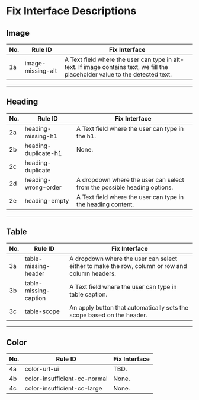 # Fix Interface Descriptions

## Image

| No. | Rule ID           | Fix Interface                                      |
|-----|-------------------|----------------------------------------------------|
| 1a  | image-missing-alt | A Text field where the user can type in alt-text. If image contains text, we fill the placeholder value to the detected text.  |

---

## Heading

| No. | Rule ID                      | Fix Interface                                            |
|-----|------------------------------|-----------------------------------------------------------------------------|
| 2a   | heading-missing-h1          | A Text field where the user can type in the h1.                            |
| 2b   | heading-duplicate-h1        | None.                             |
| 2c   | heading-duplicate           |                                            | 
| 2d   | heading-wrong-order         | A dropdown where the user can select from the possible heading options.                                   | 
| 2e   | heading-empty               | A Text field where the user can type in the heading content.                                 |

---

## Table

| No. | Rule ID         | Fix Interface                                                                 |
|-----|------------------|------------------------------------------------------------------------------|
| 3a  | table-missing-header    | A dropdown where the user can select either to make the row, column or row and column headers. |
| 3b  | table-missing-caption    | A Text field where the user can type in table caption.                     |
| 3c  | table-scope      | An apply button that automatically sets the scope based on the header. |

---

## Color

| No. | Rule ID                | Fix Interface                                                                   |
|-----|------------------------|---------------------------------------------------------------------------------|
| 4a  | color-url-ui           | TBD.                      |
| 4b  | color-insufficient-cc-normal  | None. |
| 4c  | color-insufficient-cc-large   | None.  |
